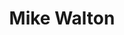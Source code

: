 ---
name: Mike Walton
title: Mike Walton
permalink: /team/mike-walton/
image_id: attROSxw6AXAkJppo
image_path: /assets/img/import/bio/mike-walton/mike-walton.jpg
job_title: Emerging Technology Fellow
cohort_year: 2023
portfolio: NIST US PET Lab,Model Card Generator
description: <p>Interdisciplinary researcher focused on sociotechnical approaches to "AI"/ML design, development & governance. Experience working on Machine Learning in government, academia &amp; start-ups.</p>
blurb: <p>Mike Walton (he/him) is a researcher, technologist and writer endlessly fascinated by the study of cognition and intelligent systems. His current work aims to facilitate meaningful participation in the design, development and Governance of "AI". Mike has a decade of experience in Machine Learning in start-up, academic and government settings. His research has been supported by The Naval Information Warfare Center (NIWC) In-house Laboratory Independent Research Program, ONR, DARPA and NIST.</p>

skillsets: AI Governance,Machine Learning
---